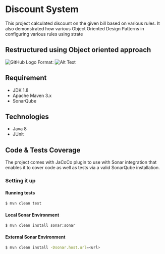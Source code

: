 # Discount System

This project calculated discount on the given bill based on various rules. 
It also demonstrated how various Object Oriented Design Patterns in configuring various rules using strate

## Restructured using Object oriented approach
![GitHub Logo](/ClassDiagram.png)
Format: ![Alt Text](url)

## Requirement
  - JDK 1.8
  - Apache Maven 3.x
  - SonarQube

## Technologies
- Java 8
- JUnit

## Code & Tests Coverage
The project comes with JaCoCo plugin to use with Sonar integration that enables it to cover code as well as tests via a valid SonarQube installation. 

### Setting it up

#### Running tests
```sh
$ mvn clean test
```
#### Local Sonar Environment
```sh
$ mvn clean install sonar:sonar
```
#### External Sonar Environment
```sh
$ mvn clean install -Dsonar.host.url=<url>
```
